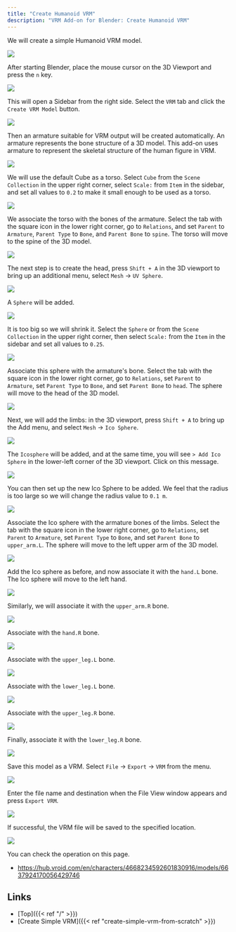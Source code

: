 ```yaml
---
title: "Create Humanoid VRM"
description: "VRM Add-on for Blender: Create Humanoid VRM"
---
```


We will create a simple Humanoid VRM model.

![](../../images/humanoid.gif)

After starting Blender, place the mouse cursor on the 3D Viewport and press the `n` key.

![](../images/humanoid1.png)

This will open a Sidebar from the right side. Select the `VRM` tab and click the `Create VRM Model` button.

![](../images/humanoid2.png)

Then an armature suitable for VRM output will be created automatically. An armature represents the bone structure of a 3D model.
This add-on uses armature to represent the skeletal structure of the human figure in VRM.

![](../images/humanoid3.png)

We will use the default Cube as a torso. Select `Cube` from the `Scene Collection` in the upper right corner, select `Scale:` from `Item` in the sidebar, and set all values to `0.2` to make it small enough to be used as a torso.

![](../images/humanoid4.png)

We associate the torso with the bones of the armature. Select the tab with the square icon in the lower right corner, go to `Relations`, and set `Parent` to `Armature`, `Parent Type` to `Bone`, and `Parent Bone` to `spine`. The torso will move to the spine of the 3D model.

![](../images/humanoid5.png)

The next step is to create the head, press `Shift + A` in the 3D viewport to bring up an additional menu, select `Mesh` -> `UV Sphere`.

![](../images/humanoid6.png)

A `Sphere` will be added.

![](../images/humanoid7.png)

It is too big so we will shrink it. Select the `Sphere` or from the `Scene Collection` in the upper right corner, then select `Scale:` from the `Item` in the sidebar and set all values to `0.25`.

![](../images/humanoid8.png)

Associate this sphere with the armature's bone. Select the tab with the square icon in the lower right corner, go to `Relations`, set `Parent` to `Armature`, set `Parent Type` to `Bone`, and set `Parent Bone` to `head`. The sphere will move to the head of the 3D model.

![](../images/humanoid9.png)

Next, we will add the limbs: in the 3D viewport, press `Shift + A` to bring up the Add menu, and select `Mesh` -> `Ico Sphere`.

![](../images/humanoid10.png)

The `Icosphere` will be added, and at the same time, you will see `> Add Ico Sphere` in the lower-left corner of the 3D viewport. Click on this message.

![](../images/humanoid11.png)

You can then set up the new Ico Sphere to be added. We feel that the radius is too large so we will change the radius value to `0.1 m`.

![](../images/humanoid12.png)

Associate the Ico sphere with the armature bones of the limbs. Select the tab with the square icon in the lower right corner, go to `Relations`, set `Parent` to `Armature`, set `Parent Type` to `Bone`, and set `Parent Bone` to `upper_arm.L`. The sphere will move to the left upper arm of the 3D model.

![](../images/humanoid13.png)

Add the Ico sphere as before, and now associate it with the `hand.L` bone. The Ico sphere will move to the left hand.

![](../images/humanoid14.png)

Similarly, we will associate it with the `upper_arm.R` bone.

![](../images/humanoid15.png)

Associate with the `hand.R` bone.

![](../images/humanoid16.png)

Associate with the `upper_leg.L` bone.

![](../images/humanoid17.png)

Associate with the `lower_leg.L` bone.

![](../images/humanoid18.png)

Associate with the `upper_leg.R` bone.

![](../images/humanoid19.png)

Finally, associate it with the `lower_leg.R` bone.

![](../images/humanoid20.png)

Save this model as a VRM. Select `File` → `Export` → `VRM` from the menu.

![](../images/simple2.png)

Enter the file name and destination when the File View window appears and press `Export VRM`.

![](../images/simple3.png)

If successful, the VRM file will be saved to the specified location.

![](../../images/humanoid.gif)

You can check the operation on this page.

- https://hub.vroid.com/en/characters/4668234592601830916/models/6637924170056429746

## Links

- [Top]({{< ref "/" >}})
- [Create Simple VRM]({{< ref "create-simple-vrm-from-scratch" >}})
